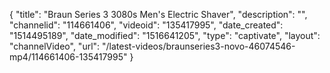 {
    "title": "Braun Series 3 3080s Men's Electric Shaver",
    "description": "",
    "channelid": "114661406",
    "videoid": "135417995",
    "date_created": "1514495189",
    "date_modified": "1516641205",
    "type": "captivate",
    "layout": "channelVideo",
    "url": "\/latest-videos\/braunseries3-novo-46074546-mp4\/114661406-135417995"
}